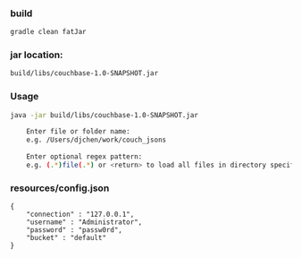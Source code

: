 ### build
```bash
gradle clean fatJar
```
### jar location:
```bash
build/libs/couchbase-1.0-SNAPSHOT.jar
```
### Usage
```bash
java -jar build/libs/couchbase-1.0-SNAPSHOT.jar
    
    Enter file or folder name: 
    e.g. /Users/djchen/work/couch_jsons
    
    Enter optional regex pattern: 
    e.g. (.*)file(.*) or <return> to load all files in directory specified above
```
### resources/config.json
```
{ 
    "connection" : "127.0.0.1",
    "username" : "Administrator",
    "password" : "passw0rd",
    "bucket" : "default"
}
```